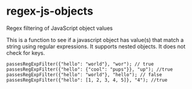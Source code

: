 # regex-js-objects
Regex filtering of JavaScript object values

This is a function to see if a javascript object has value(s) that match a string using regular expressions. It supports nested objects. It does not check for keys.

    passesRegExpFilter({"hello": "world"}, "wor"); // true
    passesRegExpFilter({"hello": {"cool": "pups"}}, "up"); //true
    passesRegExpFilter({"hello": "world"}, "hello"); // false
    passesRegExpFilter({"hello": [1, 2, 3, 4, 5]}, "4"); //true